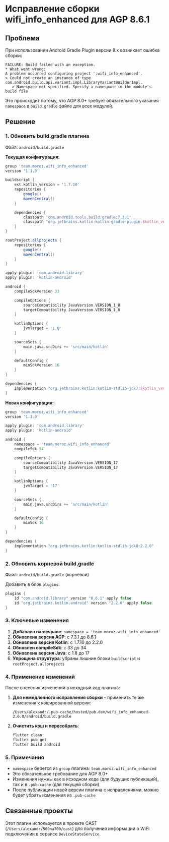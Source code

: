# Исправление сборки wifi_info_enhanced для AGP 8.6.1

## Проблема

При использовании Android Gradle Plugin версии 8.x возникает ошибка сборки:

```
FAILURE: Build failed with an exception.
* What went wrong:
A problem occurred configuring project ':wifi_info_enhanced'.
> Could not create an instance of type com.android.build.api.variant.impl.LibraryVariantBuilderImpl.
   > Namespace not specified. Specify a namespace in the module's build file
```

Это происходит потому, что AGP 8.0+ требует обязательного указания `namespace` в `build.gradle` файле для всех модулей.

## Решение

### 1. Обновить build.gradle плагина

Файл: `android/build.gradle`

**Текущая конфигурация:**
```gradle
group 'team.moroz.wifi_info_enhanced'
version '1.1.0'

buildscript {
    ext.kotlin_version = '1.7.10'
    repositories {
        google()
        mavenCentral()
    }

    dependencies {
        classpath 'com.android.tools.build:gradle:7.3.1'
        classpath "org.jetbrains.kotlin:kotlin-gradle-plugin:$kotlin_version"
    }
}

rootProject.allprojects {
    repositories {
        google()
        mavenCentral()
    }
}

apply plugin: 'com.android.library'
apply plugin: 'kotlin-android'

android {
    compileSdkVersion 33

    compileOptions {
        sourceCompatibility JavaVersion.VERSION_1_8
        targetCompatibility JavaVersion.VERSION_1_8
    }

    kotlinOptions {
        jvmTarget = '1.8'
    }

    sourceSets {
        main.java.srcDirs += 'src/main/kotlin'
    }

    defaultConfig {
        minSdkVersion 16
    }
}

dependencies {
    implementation "org.jetbrains.kotlin:kotlin-stdlib-jdk7:$kotlin_version"
}
```

**Новая конфигурация:**
```gradle
group 'team.moroz.wifi_info_enhanced'
version '1.1.0'

apply plugin: 'com.android.library'
apply plugin: 'kotlin-android'

android {
    namespace = 'team.moroz.wifi_info_enhanced'
    compileSdk 34

    compileOptions {
        sourceCompatibility JavaVersion.VERSION_17
        targetCompatibility JavaVersion.VERSION_17
    }

    kotlinOptions {
        jvmTarget = '17'
    }

    sourceSets {
        main.java.srcDirs += 'src/main/kotlin'
    }

    defaultConfig {
        minSdk 16
    }
}

dependencies {
    implementation "org.jetbrains.kotlin:kotlin-stdlib-jdk8:2.2.0"
}
```

### 2. Обновить корневой build.gradle

Файл: `android/build.gradle` (корневой)

Добавить в блок `plugins`:
```gradle
plugins {
    id "com.android.library" version "8.6.1" apply false
    id "org.jetbrains.kotlin.android" version "2.2.0" apply false
}
```

### 3. Ключевые изменения

1. **Добавлен namespace**: `namespace = 'team.moroz.wifi_info_enhanced'`
2. **Обновлена версия AGP**: с 7.3.1 до 8.6.1
3. **Обновлена версия Kotlin**: с 1.7.10 до 2.2.0
4. **Обновлен compileSdk**: с 33 до 34
5. **Обновлена версия Java**: с 1.8 до 17
6. **Упрощена структура**: убраны лишние блоки `buildscript` и `rootProject.allprojects`

### 4. Применение изменений

После внесения изменений в исходный код плагина:

1. **Для немедленного исправления сборки** - применить те же изменения к кэшированной версии:
   ```
   /Users/alexandr/.pub-cache/hosted/pub.dev/wifi_info_enhanced-2.0.0/android/build.gradle
   ```

2. **Очистить кэш и пересобрать**:
   ```bash
   flutter clean
   flutter pub get
   flutter build android
   ```

### 5. Примечания

- `namespace` берется из `group` плагина: `team.moroz.wifi_info_enhanced`
- Это обязательное требование для AGP 8.0+
- Изменения нужны как в исходном коде (для будущих публикаций), так и в `.pub-cache` (для текущей сборки)
- После публикации новой версии плагина с исправлениями, можно будет убрать изменения из `.pub-cache`

## Связанные проекты

Этот плагин используется в проекте CAST (`/Users/alexandr/500na700/cast`) для получения информации о WiFi подключении в сервисе `DeviceStateService`.
